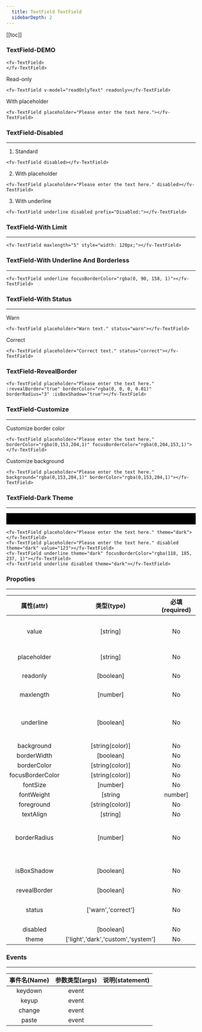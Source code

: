 ```yaml
---
  title: TextField TextField
  sidebarDepth: 2
---
```

  
[[toc]]

### TextField-DEMO 

<script>
export default {
    data () {
        return {
            readOnlyText: "I am read-only."
        }
    }
}
</script>


<ClientOnly>


<fv-TextField>
</fv-TextField>

```vue
<fv-TextField>
</fv-TextField>
```

Read-only

<fv-TextField v-model="readOnlyText" readonly></fv-TextField>

```vue
<fv-TextField v-model="readOnlyText" readonly></fv-TextField>
```

With placeholder

<fv-TextField placeholder="Please enter the text here."></fv-TextField>

```vue
<fv-TextField placeholder="Please enter the text here."></fv-TextField>
```

### TextField-Disabled
---
1. Standard

<fv-TextField disabled></fv-TextField>

```vue
<fv-TextField disabled></fv-TextField>
```

2. With placeholder

<fv-TextField placeholder="Please enter the text here." disabled></fv-TextField>

```vue
<fv-TextField placeholder="Please enter the text here." disabled></fv-TextField>
```

3. With underline

<fv-TextField underline disabled prefix="Disabled:"></fv-TextField>

```vue
<fv-TextField underline disabled prefix="Disabled:"></fv-TextField>
```

### TextField-With Limit
---
<fv-TextField maxlength="5" style="width: 120px;"></fv-TextField>

```vue
<fv-TextField maxlength="5" style="width: 120px;"></fv-TextField>
```

### TextField-With Underline And Borderless
---
<fv-TextField underline focusBorderColor="rgba(0, 90, 158, 1)"></fv-TextField>

```vue
<fv-TextField underline focusBorderColor="rgba(0, 90, 158, 1)"></fv-TextField>
```

### TextField-With Status
---
Warn

<fv-TextField placeholder="Warn text." status="warn"></fv-TextField>

```vue
<fv-TextField placeholder="Warn text." status="warn"></fv-TextField>
```

Correct

<fv-TextField placeholder="Correct text." status="correct"></fv-TextField>

```vue
<fv-TextField placeholder="Correct text." status="correct"></fv-TextField>
```

### TextField-RevealBorder

<fv-TextField placeholder="Please enter the text here." :revealBorder="true" borderColor="rgba(0, 0, 0, 0.01)" borderRadius="3" :isBoxShadow="true"></fv-TextField>

```vue
<fv-TextField placeholder="Please enter the text here." :revealBorder="true" borderColor="rgba(0, 0, 0, 0.01)" borderRadius="3" :isBoxShadow="true"></fv-TextField>
```

### TextField-Customize
---
Customize border color

<fv-TextField placeholder="Please enter the text here." borderColor="rgba(0,153,204,1)" focusBorderColor="rgba(0,204,153,1)"></fv-TextField>

```vue
<fv-TextField placeholder="Please enter the text here." borderColor="rgba(0,153,204,1)" focusBorderColor="rgba(0,204,153,1)"></fv-TextField>
```

Customize background

<fv-TextField placeholder="Please enter the text here." background="rgba(0,153,204,1)" borderColor="rgba(0,153,204,1)"></fv-TextField>

```vue
<fv-TextField placeholder="Please enter the text here." background="rgba(0,153,204,1)" borderColor="rgba(0,153,204,1)"></fv-TextField>
```

### TextField-Dark Theme
---
<div style="padding: 15px; background: black;">
    <fv-TextField placeholder="Please enter the text here." theme="dark"></fv-TextField>
    <fv-TextField placeholder="Please enter the text here." disabled theme="dark" value="123"></fv-TextField>
    <fv-TextField underline theme="dark" focusBorderColor="rgba(118, 185, 237, 1)"></fv-TextField>
    <fv-TextField underline disabled theme="dark"></fv-TextField>
</div>

```vue
<fv-TextField placeholder="Please enter the text here." theme="dark"></fv-TextField>
<fv-TextField placeholder="Please enter the text here." disabled theme="dark" value="123"></fv-TextField>
<fv-TextField underline theme="dark" focusBorderColor="rgba(118, 185, 237, 1)"></fv-TextField>
<fv-TextField underline disabled theme="dark"></fv-TextField>
```


</ClientOnly>


### Propoties
---
|        属性(attr)        |             类型(type)             | 必填(required) | 默认值(default) |               说明(statement)               |
|:------------------------:|:----------------------------------:|:--------------:|:---------------:|:-------------------------------------------:|
|          value           |              [string]              |       No       |                 |      Using v-model binding input value      |
|       placeholder        |              [string]              |       No       |       N/A       |               等同HTML[input]               |
|         readonly         |             [boolean]              |       No       |      false      |               等同HTML[input]               |
|        maxlength         |              [number]              |       No       |       N/A       |               等同HTML[input]               |
|        underline         |             [boolean]              |       No       |      false      |      是否开启Underline风格的TextField       |
|        background        |          [string(color)]           |       No       |       N/A       |                                             |
|       borderWidth        |             [boolean]              |       No       |       N/A       |                                             |
|       borderColor        |          [string(color)]           |       No       |       N/A       |                                             |
|     focusBorderColor     |          [string(color)]           |       No       |       N/A       |                                             |
|         fontSize         |              [number]              |       No       |      13.3       |                                             |
|        fontWeight        |              [string               |    number]     |       No        |                   normal                    |
|        foreground        |          [string(color)]           |       No       |       N/A       |                                             |
|        textAlign         |              [string]              |       No       |      left       |                                             |
|       borderRadius       |              [number]              |       No       |        3        | TextField圆角大小, 启用revealBorder时将失效 |
|       isBoxShadow        |             [boolean]              |       No       |      false      |             开启`TextField`阴影             |
|       revealBorder       |             [boolean]              |       No       |      false      |                                             |
|          status          |         ['warn','correct']         |       No       |       N/A       |     状态边框预设, 默认有警告和正确两种      |
|         disabled         |             [boolean]              |       No       |      false      |                                             |
|          theme           | ['light','dark','custom','system'] |       No       |     system      |                                             |

### Events
---
| 事件名(Name) | 参数类型(args) | 说明(statement) |
|:------------:|:--------------:|:---------------:|
|   keydown    |     event      |                 |
|    keyup     |     event      |                 |
|    change    |     event      |                 |
|    paste     |     event      |                 |